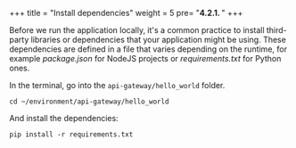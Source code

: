 +++
title = "Install dependencies"
weight = 5
pre= "<b>4.2.1. </b>"
+++

Before we run the application locally, it's a common practice to install third-party libraries or dependencies that your application might be using. These dependencies are defined in a file that varies depending on the runtime, for example _package.json_ for NodeJS projects or _requirements.txt_ for Python ones. 

In the terminal, go into the `api-gateway/hello_world` folder.
```
cd ~/environment/api-gateway/hello_world
```

And install the dependencies:
```
pip install -r requirements.txt
```